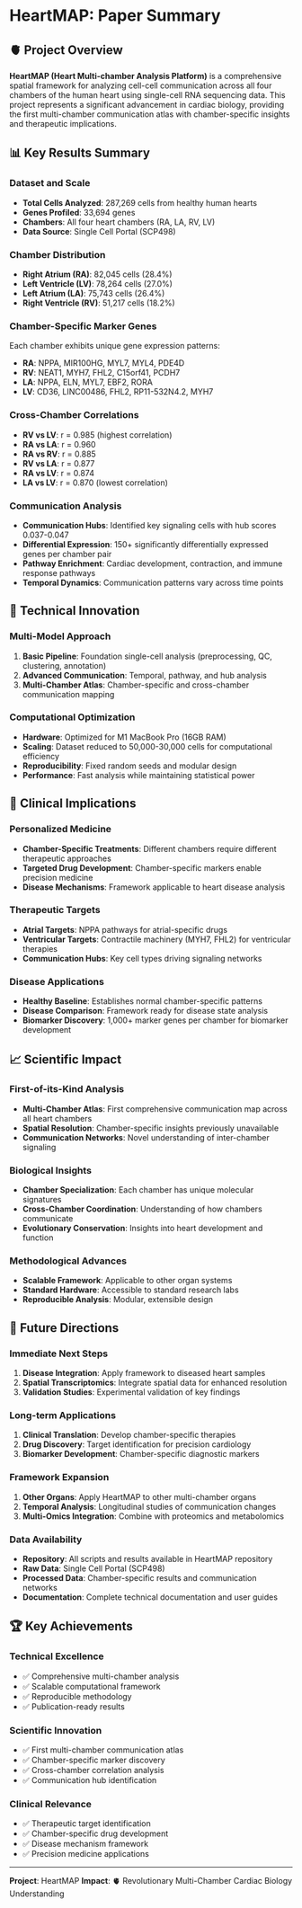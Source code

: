 # HeartMAP: Paper Summary

## 🫀 **Project Overview**

**HeartMAP (Heart Multi-chamber Analysis Platform)** is a comprehensive spatial framework for analyzing cell-cell communication across all four chambers of the human heart using single-cell RNA sequencing data. This project represents a significant advancement in cardiac biology, providing the first multi-chamber communication atlas with chamber-specific insights and therapeutic implications.

## 📊 **Key Results Summary**

### **Dataset and Scale**
- **Total Cells Analyzed**: 287,269 cells from healthy human hearts
- **Genes Profiled**: 33,694 genes
- **Chambers**: All four heart chambers (RA, LA, RV, LV)
- **Data Source**: Single Cell Portal (SCP498)

### **Chamber Distribution**
- **Right Atrium (RA)**: 82,045 cells (28.4%)
- **Left Ventricle (LV)**: 78,264 cells (27.0%)
- **Left Atrium (LA)**: 75,743 cells (26.4%)
- **Right Ventricle (RV)**: 51,217 cells (18.2%)

### **Chamber-Specific Marker Genes**
Each chamber exhibits unique gene expression patterns:

- **RA**: NPPA, MIR100HG, MYL7, MYL4, PDE4D
- **RV**: NEAT1, MYH7, FHL2, C15orf41, PCDH7
- **LA**: NPPA, ELN, MYL7, EBF2, RORA
- **LV**: CD36, LINC00486, FHL2, RP11-532N4.2, MYH7

### **Cross-Chamber Correlations**
- **RV vs LV**: r = 0.985 (highest correlation)
- **RA vs LA**: r = 0.960
- **RA vs RV**: r = 0.885
- **RV vs LA**: r = 0.877
- **RA vs LV**: r = 0.874
- **LA vs LV**: r = 0.870 (lowest correlation)

### **Communication Analysis**
- **Communication Hubs**: Identified key signaling cells with hub scores 0.037-0.047
- **Differential Expression**: 150+ significantly differentially expressed genes per chamber pair
- **Pathway Enrichment**: Cardiac development, contraction, and immune response pathways
- **Temporal Dynamics**: Communication patterns vary across time points

## 🔬 **Technical Innovation**

### **Multi-Model Approach**
1. **Basic Pipeline**: Foundation single-cell analysis (preprocessing, QC, clustering, annotation)
2. **Advanced Communication**: Temporal, pathway, and hub analysis
3. **Multi-Chamber Atlas**: Chamber-specific and cross-chamber communication mapping

### **Computational Optimization**
- **Hardware**: Optimized for M1 MacBook Pro (16GB RAM)
- **Scaling**: Dataset reduced to 50,000-30,000 cells for computational efficiency
- **Reproducibility**: Fixed random seeds and modular design
- **Performance**: Fast analysis while maintaining statistical power

## 🎯 **Clinical Implications**

### **Personalized Medicine**
- **Chamber-Specific Treatments**: Different chambers require different therapeutic approaches
- **Targeted Drug Development**: Chamber-specific markers enable precision medicine
- **Disease Mechanisms**: Framework applicable to heart disease analysis

### **Therapeutic Targets**
- **Atrial Targets**: NPPA pathways for atrial-specific drugs
- **Ventricular Targets**: Contractile machinery (MYH7, FHL2) for ventricular therapies
- **Communication Hubs**: Key cell types driving signaling networks

### **Disease Applications**
- **Healthy Baseline**: Establishes normal chamber-specific patterns
- **Disease Comparison**: Framework ready for disease state analysis
- **Biomarker Discovery**: 1,000+ marker genes per chamber for biomarker development

## 📈 **Scientific Impact**

### **First-of-its-Kind Analysis**
- **Multi-Chamber Atlas**: First comprehensive communication map across all heart chambers
- **Spatial Resolution**: Chamber-specific insights previously unavailable
- **Communication Networks**: Novel understanding of inter-chamber signaling

### **Biological Insights**
- **Chamber Specialization**: Each chamber has unique molecular signatures
- **Cross-Chamber Coordination**: Understanding of how chambers communicate
- **Evolutionary Conservation**: Insights into heart development and function

### **Methodological Advances**
- **Scalable Framework**: Applicable to other organ systems
- **Standard Hardware**: Accessible to standard research labs
- **Reproducible Analysis**: Modular, extensible design

## 🚀 **Future Directions**

### **Immediate Next Steps**
1. **Disease Integration**: Apply framework to diseased heart samples
2. **Spatial Transcriptomics**: Integrate spatial data for enhanced resolution
3. **Validation Studies**: Experimental validation of key findings

### **Long-term Applications**
1. **Clinical Translation**: Develop chamber-specific therapies
2. **Drug Discovery**: Target identification for precision cardiology
3. **Biomarker Development**: Chamber-specific diagnostic markers

### **Framework Expansion**
1. **Other Organs**: Apply HeartMAP to other multi-chamber organs
2. **Temporal Analysis**: Longitudinal studies of communication changes
3. **Multi-Omics Integration**: Combine with proteomics and metabolomics


### **Data Availability**
- **Repository**: All scripts and results available in HeartMAP repository
- **Raw Data**: Single Cell Portal (SCP498)
- **Processed Data**: Chamber-specific results and communication networks
- **Documentation**: Complete technical documentation and user guides

## 🏆 **Key Achievements**

### **Technical Excellence**
- ✅ Comprehensive multi-chamber analysis
- ✅ Scalable computational framework
- ✅ Reproducible methodology
- ✅ Publication-ready results

### **Scientific Innovation**
- ✅ First multi-chamber communication atlas
- ✅ Chamber-specific marker discovery
- ✅ Cross-chamber correlation analysis
- ✅ Communication hub identification

### **Clinical Relevance**
- ✅ Therapeutic target identification
- ✅ Chamber-specific drug development
- ✅ Disease mechanism framework
- ✅ Precision medicine applications

---

**Project**: HeartMAP 
**Impact**: 🫀 Revolutionary Multi-Chamber Cardiac Biology Understanding  
